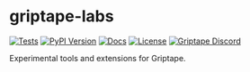 # griptape-labs

[![Tests](https://github.com/griptape-ai/griptape-core/actions/workflows/tests.yml/badge.svg)](https://github.com/griptape-ai/griptape-core/actions/workflows/tests.yml)
[![PyPI Version](https://img.shields.io/pypi/v/griptape-labs.svg)](https://pypi.python.org/pypi/griptape-labs)
[![Docs](https://readthedocs.org/projects/griptape/badge/)](https://griptape.readthedocs.io/en/latest/)
[![License](https://img.shields.io/badge/License-Apache%202.0-blue.svg)](https://github.com/gitbucket/gitbucket/blob/master/LICENSE)
[![Griptape Discord](https://dcbadge.vercel.app/api/server/gnWRz88eym?compact=true&style=flat)](https://discord.gg/gnWRz88eym)

Experimental tools and extensions for Griptape.